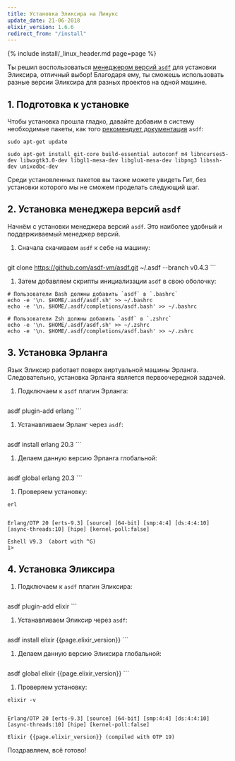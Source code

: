 ```yaml
---
title: Установка Эликсира на Линукс
update_date: 21-06-2018
elixir_version: 1.6.6
redirect_from: "/install"
---
```


{% include install/_linux_header.md page=page %}

Ты решил воспользоваться [менеджером версий `asdf`](https://github.com/asdf-vm/asdf) для установки Эликсира, отличный выбор! Благодаря ему, ты сможешь использовать разные версии Эликсира для разных проектов на одной машине.

## 1. Подготовка к установке

Чтобы установка прошла гладко, давайте добавим в систему необходимые пакеты, как того [рекомендует документация](https://github.com/asdf-vm/asdf-erlang#before-asdf-install) `asdf`:

```
sudo apt-get update

sudo apt-get install git-core build-essential autoconf m4 libncurses5-dev libwxgtk3.0-dev libgl1-mesa-dev libglu1-mesa-dev libpng3 libssh-dev unixodbc-dev
```

Среди установленных пакетов вы также можете увидеть Гит, без установки которого мы не сможем проделать следующий шаг.

## 2. Установка менеджера версий `asdf`

Начнём с установки менеджера версий `asdf`. Это наиболее удобный и поддерживаемый менеджер версий. 

1. Сначала скачиваем `asdf` к себе на машину:

    ```
git clone https://github.com/asdf-vm/asdf.git ~/.asdf --branch v0.4.3
    ```

1. Затем добавляем скрипты инициализации `asdf` в свою оболочку:

```
# Пользователи Bash должны добавить `asdf` в `.bashrc`
echo -e '\n. $HOME/.asdf/asdf.sh' >> ~/.bashrc
echo -e '\n. $HOME/.asdf/completions/asdf.bash' >> ~/.bashrc

# Пользователи Zsh должны добавить `asdf` в `.zshrc`
echo -e '\n. $HOME/.asdf/asdf.sh' >> ~/.zshrc
echo -e '\n. $HOME/.asdf/completions/asdf.bash' >> ~/.zshrc
```

## 3. Установка Эрланга

Язык Эликсир работает поверх виртуальной машины Эрланга. Следовательно, установка Эрланга является первоочередной задачей.

1. Подключаем к `asdf` плагин Эрланга:

    ```
asdf plugin-add erlang
    ```

1. Устанавливаем Эрланг через `asdf`:

    ```
asdf install erlang 20.3
    ```

1. Делаем данную версию Эрланга глобальной:

    ```
asdf global erlang 20.3
    ```

1. Проверяем установку:

```
erl


Erlang/OTP 20 [erts-9.3] [source] [64-bit] [smp:4:4] [ds:4:4:10] [async-threads:10] [hipe] [kernel-poll:false]

Eshell V9.3  (abort with ^G)
1>
```
    

## 4. Установка Эликсира

1. Подключаем к `asdf` плагин Эликсира: 

    ```
asdf plugin-add elixir
    ```

1. Устанавливаем Эликсир через `asdf`:

    ```
asdf install elixir {{page.elixir_version}}
    ```
    
1. Делаем данную версию Эликсира глобальной:

    ```
asdf global elixir {{page.elixir_version}}
    ```

1. Проверяем установку:

```
elixir -v


Erlang/OTP 20 [erts-9.3] [source] [64-bit] [smp:4:4] [ds:4:4:10] [async-threads:10] [hipe] [kernel-poll:false]
    
Elixir {{page.elixir_version}} (compiled with OTP 19)
```

Поздравляем, всё готово!